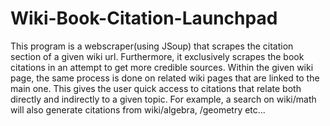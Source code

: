 # Wiki-Book-Citation-Launchpad

This program is a webscraper(using JSoup) that scrapes the citation section of a given wiki url. Furthermore, it exclusively scrapes the book citations in an attempt to get more credible sources. Within the given wiki page, the same process is done on related wiki pages that are linked to the main one. This gives the user quick access to citations that relate both directly and indirectly to a given topic. For example, a search on wiki/math will also generate citations from wiki/algebra, /geometry etc... 
